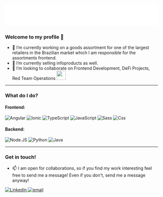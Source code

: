 <img src="/logo.png" alt="banner" />

### Welcome to my profile 👋

- 🔭 I’m currently working on a goods assortment for one of the largest retailers in the Brazilian market which I am responsible for the assortments frontend.
- 🌱 I’m currently selling infoproducts as well.
- 👯 I’m looking to collaborate on Frontend Development, DeFi Projects, Red Team Operations <img src="https://cultofthepartyparrot.com/parrots/hd/pirateparrot.gif" width="30" height="30"/>

---

### What do I do?

#### Frontend:
<p>
  <img alt="Angular" src="https://img.shields.io/badge/Angular-DD0031?logo=angular&logoColor=white&style=for-the-badge" />
  <img alt="Ionic" src="https://img.shields.io/badge/Ionic-4AB197?logo=ionic&logoColor=white&style=for-the-badge" />
  <img alt="TypeScript" src="https://img.shields.io/badge/TypeScript-3178c6?logo=typescript&logoColor=white&style=for-the-badge" />
  <img alt="JavaScript" src="https://img.shields.io/badge/JavaScript-f7e018?logo=javascript&logoColor=black&style=for-the-badge" />
  <img alt="Sass" src="https://img.shields.io/badge/Sass-CC6699?logo=sass&logoColor=white&style=for-the-badge" />
  <img alt="Css" src="https://img.shields.io/badge/CSS-1572B6?logo=css3&logoColor=white&style=for-the-badge" />
</p>

#### Backend:
<p>
  <img alt="Node.JS" src="https://img.shields.io/badge/Node.js-43853D?style=for-the-badge&logo=node-dot-js&logoColor=white" />
  <img alt="Python" src="https://img.shields.io/badge/Python-3776ab?logo=python&logoColor=white&style=for-the-badge" />
  <img alt="Java" src="https://img.shields.io/badge/Java-red?logo=java&logoColor=white&style=for-the-badge" />
</p>

---

### Get in touch!

- 📫 I am open for collaborations, so if you find my work interesting feel free to send me a message! Even if you don't, send me a message anyway!

<p>
  <a href="https://www.linkedin.com/in/modestoartur/">
    <img alt="Linkedin" src="https://img.shields.io/badge/linkedin-0077B5?logo=linkedin&logoColor=white&style=for-the-badge" />
  </a>
  <a href="mailto:modestoartur@gmail.com">
    <img alt="email" src="https://img.shields.io/badge/email-white?logo=gmail&logoColor=red&style=for-the-badge" />
  </a>
</p>
